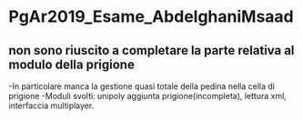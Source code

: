 # PgAr2019_Esame_AbdelghaniMsaad
## non sono riuscito a completare la parte relativa al modulo della prigione
-In particolare manca la gestione quasi totale della pedina nella cella di prigione
-Moduli svolti: unipoly aggiunta prigione(incompleta), lettura xml, interfaccia multiplayer.
